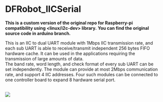 # DFRobot_IICSerial
**This is a custom version of the original repo for Raspberry-pi compatibility using <linux/i2c-dev> library.**
**You can find the original source code in arduino branch.**

This is an IIC to dual UART module with 1Mbps IIC transmission rate, and each sub UART is able to receive/transmit independent 256 bytes FIFO hardware cache. It can be used in the applications requiring the transmission of large amounts of data. <br>
The band rate, word length, and check format of every sub UART can be set independently. The module can provide at most 2Mbps communication rate, and support 4 IIC addresses. Four such modules can be connected to one controller board to expand 8 hardware serial port. <br>



<br>
<img src="./resources/images/DFR0627svg.png">
<br>